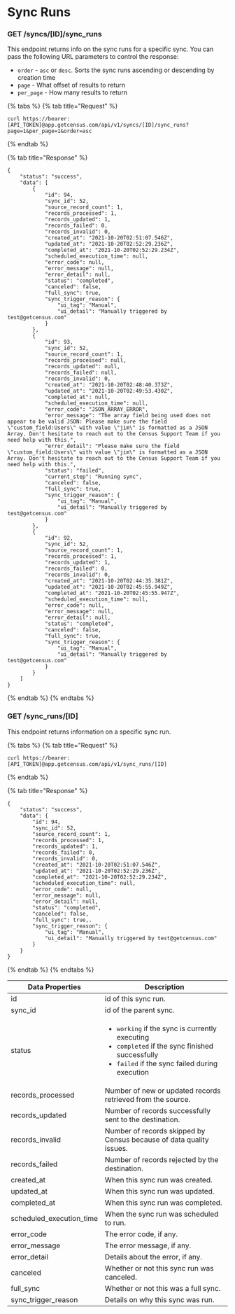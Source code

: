 # Sync Runs

### GET /syncs/\[ID]/sync\_runs

This endpoint returns info on the sync runs for a specific sync. You can pass the following URL parameters to control the response:

* `order` - `asc` or `desc`. Sorts the sync runs ascending or descending by creation time
* `page` - What offset of results to return
* `per_page` - How many results to return

{% tabs %}
{% tab title="Request" %}
```
curl https://bearer:[API_TOKEN]@app.getcensus.com/api/v1/syncs/[ID]/sync_runs?page=1&per_page=1&order=asc
```
{% endtab %}

{% tab title="Response" %}
```
{
    "status": "success",
    "data": [
        {
            "id": 94,
            "sync_id": 52,
            "source_record_count": 1,
            "records_processed": 1,
            "records_updated": 1,
            "records_failed": 0,
            "records_invalid": 0,
            "created_at": "2021-10-20T02:51:07.546Z",
            "updated_at": "2021-10-20T02:52:29.236Z",
            "completed_at": "2021-10-20T02:52:29.234Z",
            "scheduled_execution_time": null,
            "error_code": null,
            "error_message": null,
            "error_detail": null,
            "status": "completed",
            "canceled": false,
            "full_sync": true,
            "sync_trigger_reason": {
                "ui_tag": "Manual",
                "ui_detail": "Manually triggered by test@getcensus.com"
            }
        },
        {
            "id": 93,
            "sync_id": 52,
            "source_record_count": 1,
            "records_processed": null,
            "records_updated": null,
            "records_failed": null,
            "records_invalid": 0,
            "created_at": "2021-10-20T02:48:40.373Z",
            "updated_at": "2021-10-20T02:49:53.430Z",
            "completed_at": null,
            "scheduled_execution_time": null,
            "error_code": "JSON_ARRAY_ERROR",
            "error_message": "The array field being used does not appear to be valid JSON: Please make sure the field \"custom_field:Users\" with value \"jim\" is formatted as a JSON Array. Don't hesitate to reach out to the Census Support Team if you need help with this.",
            "error_detail": "Please make sure the field \"custom_field:Users\" with value \"jim\" is formatted as a JSON Array. Don't hesitate to reach out to the Census Support Team if you need help with this.",
            "status": "failed",
            "current_step": "Running sync",
            "canceled": false,
            "full_sync": true,
            "sync_trigger_reason": {
                "ui_tag": "Manual",
                "ui_detail": "Manually triggered by test@getcensus.com"
            }
        },
        {
            "id": 92,
            "sync_id": 52,
            "source_record_count": 1,
            "records_processed": 1,
            "records_updated": 1,
            "records_failed": 0,
            "records_invalid": 0,
            "created_at": "2021-10-20T02:44:35.381Z",
            "updated_at": "2021-10-20T02:45:55.949Z",
            "completed_at": "2021-10-20T02:45:55.947Z",
            "scheduled_execution_time": null,
            "error_code": null,
            "error_message": null,
            "error_detail": null,
            "status": "completed",
            "canceled": false,
            "full_sync": true,
            "sync_trigger_reason": {
                "ui_tag": "Manual",
                "ui_detail": "Manually triggered by test@getcensus.com"
            }
        }
    ]
}
```
{% endtab %}
{% endtabs %}



### GET /sync\_runs/\[ID]

This endpoint returns information on a specific sync run.

{% tabs %}
{% tab title="Request" %}
```
curl https://bearer:[API_TOKEN]@app.getcensus.com/api/v1/sync_runs/[ID]
```
{% endtab %}

{% tab title="Response" %}
```
{
    "status": "success",
    "data": {
        "id": 94,
        "sync_id": 52,
        "source_record_count": 1,
        "records_processed": 1,
        "records_updated": 1,
        "records_failed": 0,
        "records_invalid": 0,
        "created_at": "2021-10-20T02:51:07.546Z",
        "updated_at": "2021-10-20T02:52:29.236Z",
        "completed_at": "2021-10-20T02:52:29.234Z",
        "scheduled_execution_time": null,
        "error_code": null,
        "error_message": null,
        "error_detail": null,
        "status": "completed",
        "canceled": false,
        "full_sync": true,.
        "sync_trigger_reason": {
            "ui_tag": "Manual",
            "ui_detail": "Manually triggered by test@getcensus.com"
        }
    }
}
```
{% endtab %}
{% endtabs %}

| Data Properties            | Description                                                                                                                                                                                                |
| -------------------------- | ---------------------------------------------------------------------------------------------------------------------------------------------------------------------------------------------------------- |
| id                         | id of this sync run.                                                                                                                                                                                       |
| sync\_id                   | id of the parent sync.                                                                                                                                                                                     |
| status                     | <ul><li><code>working</code> if the sync is currently executing</li><li><code>completed</code> if the sync finished successfully</li><li><code>failed</code> if the sync failed during execution</li></ul> |
| records\_processed         | Number of new or updated records retrieved from the source.                                                                                                                                                |
| records\_updated           | Number of records successfully sent to the destination.                                                                                                                                                    |
| records\_invalid           | Number of records skipped by Census because of data quality issues.                                                                                                                                        |
| records\_failed            | Number of records rejected by the destination.                                                                                                                                                             |
| created\_at                | When this sync run was created.                                                                                                                                                                            |
| updated\_at                | When this sync run was updated.                                                                                                                                                                            |
| completed\_at              | When this sync run was completed.                                                                                                                                                                          |
| scheduled\_execution\_time | When the sync run was scheduled to run.                                                                                                                                                                    |
| error\_code                | The error code, if any.                                                                                                                                                                                    |
| error\_message             | The error message, if any.                                                                                                                                                                                 |
| error\_detail              | Details about the error, if any.                                                                                                                                                                           |
| canceled                   | Whether or not this sync run was canceled.                                                                                                                                                                 |
| full\_sync                 | Whether or not this was a full sync.                                                                                                                                                                       |
| sync\_trigger\_reason      | Details on why this sync was run.                                                                                                                                                                          |

